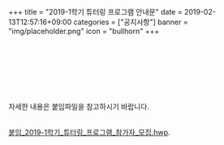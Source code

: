 +++
title = "2019-1학기 튜터링 프로그램 안내문"
date = 2019-02-13T12:57:16+09:00
categories = ["공지사항"]
banner = "img/placeholder.png"
icon = "bullhorn"
+++
<!--more-->


<br>
<br>

<div class='image'>
<img src="/img/2019-1-학기-튜터링-프로그램-참가자-모집_v5.jpg" class="img-responsive" alt="">
</div>

<br>
<br>
<br>
<br>

자세한 내용은 붙임파일을 참고하시기 바랍니다.
<br>
<br>

[붙임_2019-1학기_튜터링_프로그램_참가자_모집.hwp](/files/2019-1학기_튜터링_프로그램_참가자_모집.hwp).

